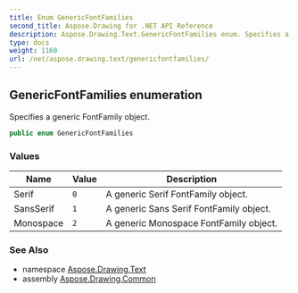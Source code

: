 ```yaml
---
title: Enum GenericFontFamilies
second_title: Aspose.Drawing for .NET API Reference
description: Aspose.Drawing.Text.GenericFontFamilies enum. Specifies a generic FontFamily object
type: docs
weight: 1160
url: /net/aspose.drawing.text/genericfontfamilies/
---
```

## GenericFontFamilies enumeration

Specifies a generic FontFamily object.

```csharp
public enum GenericFontFamilies
```

### Values

| Name | Value | Description |
| --- | --- | --- |
| Serif | `0` | A generic Serif FontFamily object. |
| SansSerif | `1` | A generic Sans Serif FontFamily object. |
| Monospace | `2` | A generic Monospace FontFamily object. |

### See Also

* namespace [Aspose.Drawing.Text](../../aspose.drawing.text/)
* assembly [Aspose.Drawing.Common](../../)


